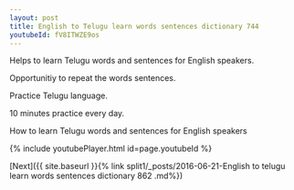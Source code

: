 ```yaml
---
layout: post
title: English to Telugu learn words sentences dictionary 744 
youtubeId: fV8ITWZE9os
---
```

 
 
Helps to learn Telugu words and sentences for English speakers.

Opportunitiy to repeat the words sentences. 

Practice Telugu language. 
 
10 minutes practice every day. 
 
How to learn Telugu words and sentences for English speakers 
 
{% include youtubePlayer.html id=page.youtubeId %}
 
 
[Next]({{ site.baseurl }}{% link  split1/_posts/2016-06-21-English to telugu learn words sentences dictionary 862 .md%})
 
